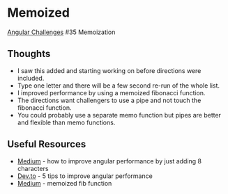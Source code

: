 # Memoized

[Angular Challenges](https://github.com/tomalaforge/angular-challenges/commit/ea7eee2d4a2608e89529141403a0fce070f97b5c) #35 Memoization

## Thoughts

- I saw this added and starting working on before directions were included.
- Type one letter and there will be a few second re-run of the whole list.  
- I improved performance by using a memoized fibonacci function.
- The directions want challengers to use a pipe and not touch the fibonacci function.
- You could probably use a separate memo function but pipes are better and flexible than memo functions.   

## Useful Resources

- [Medium](https://medium.com/angular-in-depth/how-to-improve-angular-performance-by-just-adding-just-8-characters-877bde708ddd) - how to improve angular performance by just adding 8 characters
- [Dev.to](https://dev.to/bitovi/5-tips-to-improve-angular-performance-360h) - 5 tips to improve angular performance
- [Medium](https://medium.com/codex/fibonacci-sequence-javascript-recursion-memoization-74d997900ff8) - memoized fib function
